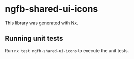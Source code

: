 # ngfb-shared-ui-icons

This library was generated with [Nx](https://nx.dev).

## Running unit tests

Run `nx test ngfb-shared-ui-icons` to execute the unit tests.

